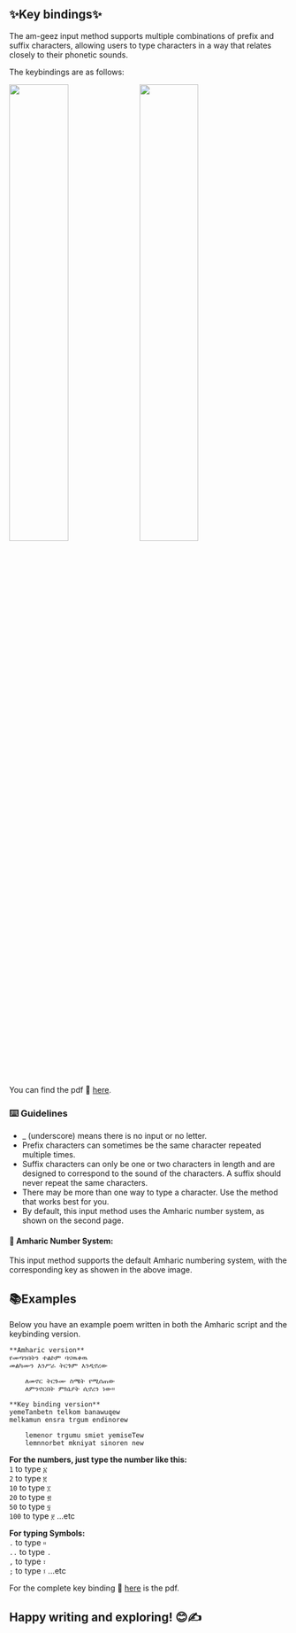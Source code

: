 ## ✨Key bindings✨

The am-geez input method supports multiple combinations of prefix and suffix characters, allowing users to type characters in a way that relates closely to their phonetic sounds.


The keybindings are as follows:
<div>
  <img style="width: 46%;" src="https://github.com/user-attachments/assets/6477fd95-09f1-4b3d-8ed8-b71037a05602">
  <img style="width: 46%;" src="https://github.com/user-attachments/assets/5abc9c4f-bf6a-4e62-8e9e-79281f0b2392">
</div>

You can find the pdf 📄 [here](https://github.com/user-attachments/files/17029134/kbd.pdf).
### ⌨️ Guidelines

  - _ (underscore) means there is no input or no letter.
  - Prefix characters can sometimes be the same character repeated multiple times.
  - Suffix characters can only be one or two characters in length and are designed to correspond to the sound of the characters. A suffix should never repeat the same characters.
  - There may be more than one way to type a character. Use the method that works best for you.
  - By default, this input method uses the Amharic number system, as shown on the second page.
#### 🔢 Amharic Number System:
  This input method supports the default Amharic numbering system, with the corresponding key as showen in the above image.

## 📚Examples
Below you have an example poem written in both the Amharic script and the keybinding version.
  ```text
  **Amharic version**
የመጣንበትን ተልኮም ባናዉቀዉ
መልካሙን እንሥራ ትርጉም እንዲኖረው

      ለመኖር ትርጉሙ ስሜት የሚሰጠው
      ለምንኖርበት ምክኒያት ሲኖረን ነው።

  **Key binding version**
yemeTanbetn telkom banawuqew
melkamun ensra trgum endinorew

      lemenor trgumu smiet yemiseTew
      lemnnorbet mkniyat sinoren new

  ```

**For the numbers, just type the number like this:**  
    `1` to type `፩`  
    `2` to type `፪`  
    `10` to type `፲`  
    `20` to type `፳`  
    `50` to type `፶`  
    `100` to type `፻` ...etc

**For typing Symbols:**  
    `.` to type `።`  
    `..` to type `.`  
    `,` to type `፣`  
    `;` to type `፤` ...etc

For the complete key binding 📄 [here](https://github.com/user-attachments/files/17029134/kbd.pdf) is the pdf.

  ## Happy writing and exploring! 😊✍️

 <!-- ![kbdsvg_2](https://github.com/user-attachments/assets/5abc9c4f-bf6a-4e62-8e9e-79281f0b2392)
![kbdsvg_1](https://github.com/user-attachments/assets/5fd49861-1dbc-427b-a487-6b94c7a569d9)
![kbdsvg_1_copy_2](https://github.com/user-attachments/assets/6477fd95-09f1-4b3d-8ed8-b71037a05602)
-->
